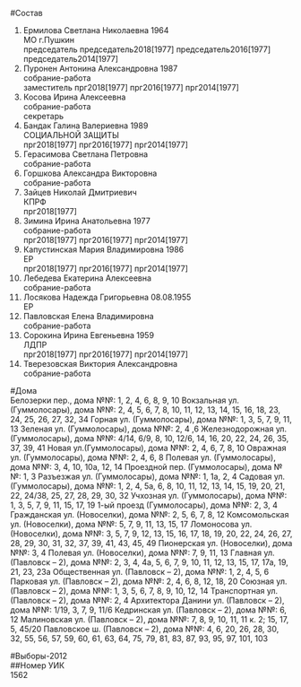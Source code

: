 #Состав  
1. Ермилова Светлана Николаевна 1964  
    МО г.Пушкин  
    председатель председатель2018[1977] председатель2016[1977] председатель2014[1977]  
2. Пуронен Антонина Александровна 1987  
    собрание-работа  
    заместитель прг2018[1977] прг2016[1977] прг2014[1977]  
3. Косова Ирина Алексеевна  
    собрание-работа  
    секретарь  
4. Бандак Галина Валериевна 1989  
    СОЦИАЛЬНОЙ ЗАЩИТЫ  
    прг2018[1977] прг2016[1977] прг2014[1977]  
5. Герасимова Светлана Петровна  
    собрание-работа  
6. Горшкова Александра Викторовна  
    собрание-работа  
7. Зайцев Николай Дмитриевич  
    КПРФ  
    прг2018[1977]  
8. Зимина Ирина Анатольевна 1977  
    собрание-работа  
    прг2018[1977] прг2016[1977] прг2014[1977]  
9. Капустинская Мария Владимировна 1986  
    ЕР  
    прг2018[1977] прг2016[1977] прг2014[1977]  
10. Лебедева Екатерина Алексеевна  
    собрание-работа  
11. Лосякова Надежда Григорьевна 08.08.1955  
    ЕР  
12. Павловская Елена Владимировна  
    собрание-работа  
13. Сорокина Ирина Евгеньевна 1959  
    ЛДПР  
    прг2018[1977] прг2016[1977] прг2014[1977]  
14. Тверезовская Виктория Александровна  
    собрание-работа  
  
#Дома  
Белозерки пер., дома №№: 1, 2, 4, 6, 8, 9, 10 Вокзальная ул. (Гуммолосары), дома №№: 2, 4, 5, 6, 7, 8, 10, 11, 12, 13, 14, 15, 16, 18, 23, 24, 25, 26, 27, 32, 34 Горная ул. (Гуммолосары), дома №№: 1, 3, 5, 7, 9, 11, 13 Зеленая ул. (Гуммолосары), дома №№: 2, 4 ,6 Железнодорожная ул. (Гуммолосары), дома №№: 4/14, 6/9, 8, 10, 12/6, 14, 16, 20, 22, 24, 26, 35, 37, 39, 41 Новая ул.(Гуммолосары), дома №№: 2, 4, 6, 7, 8, 10 Овражная ул. (Гуммолосары), дома №№: 2, 4, 6, 8 Полевая ул. (Гуммолосары), дома №№: 3, 4, 10, 10а, 12, 14 Проездной пер. (Гуммолосары), дома №№: 1, 3 Разъезжая ул. (Гуммолосары), дома №№: 1, 1а, 2, 4 Садовая ул. (Гуммолосары), дома №№: 1, 2, 4, 5а, 6, 8, 10, 11, 12, 13, 14, 15, 19, 20, 21, 22, 24/38, 25, 27, 28, 29, 30, 32 Учхозная ул. (Гуммолосары), дома №№: 1, 3, 5, 7, 9, 11, 15, 17, 19 1-ый проезд (Гуммолосары), дома №№: 2, 3, 4 Гражданская ул. (Новоселки), дома №№: 2, 5, 6, 7, 8, 12 Комсомольская ул. (Новоселки), дома №№: 5, 7, 9, 11, 13, 15, 17  Ломоносова ул. (Новоселки), дома №№: 3, 5, 7, 9, 12, 13, 15, 16, 17, 18, 19, 20, 22, 24, 26, 27, 28, 29, 30, 31, 32, 37, 39, 41, 43, 45, 49 Пионерская ул. (Новоселки), дома №№: 3, 4 Полевая ул. (Новоселки), дома №№: 7, 9, 11, 13 Главная ул. (Павловск – 2), дома №№: 2, 3, 4, 4а, 5, 6, 7, 9, 10, 11, 12, 13, 15, 17, 17а, 19, 21, 23, 23а Общественная ул. (Павловск – 2), дома №№: 1, 2, 4, 5, 6 Парковая ул. (Павловск – 2), дома №№: 2, 4, 6, 8, 12, 18, 20 Союзная ул. (Павловск – 2), дома №№: 1, 3, 5, 6, 7, 8, 9, 10, 12, 14 Транспортная ул. (Павловск – 2), дома №№: 2, 4 Архитектора Данини ул. (Павловск – 2), дома №№: 1/19, 3, 7, 9, 11/6 Кедринская ул. (Павловск – 2), дома №№: 6, 12 Малиновская ул. (Павловск – 2), дома №№: 7, 8, 9, 10, 11, 11 к. 2; 15, 17, 5, 45/20 Павловское ш. (Павловск – 2), дома №№: 4, 6, 20, 26, 28, 30, 32, 55, 56, 57, 59, 60, 61, 63, 64, 75, 79, 81, 83, 87, 93, 95, 97, 101, 103  
  
#Выборы-2012  
##Номер УИК  
1562  
